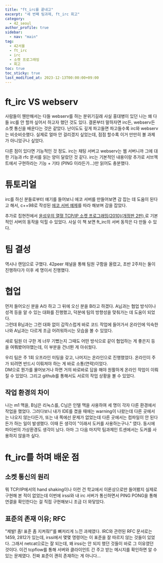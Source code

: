 ```yaml
---
title: "ft_irc를 끝내고"
excerpt: "세 번째 팀과제, ft_irc 회고"
category: 
  - 42_seoul
author_profile: true
sidebar:
  - nav: "main" 
tag:
  - 42서울
  - ft_irc
  - irc
  - 소켓 프로그래밍
  - 회고
toc: true
toc_sticky: true
last_modified_at: 2023-12-13T00:00:00+09:00
---
```


# ft_irc VS webserv
사람들이 웬만해서는 다들 webserv를 하는 분위기길래 사실 홍대병이 있던 나는 왜 다들 irc를 안 할까 싶어서 하고자 했던 것도 있다. 결론부터 말하자면 irc든, webserv든 소켓 통신을 배운다는 것은 같았다. 난이도도 깊게 파고들면 파고들수록 irc와 webserv는 비슷비슷했다. 실제로 얼마 안 걸리겠지 싶었는데, 점점 할수록 이거 만만히 볼 과제가 아니었구나 싶었다.

다른 점이 있다면 기능적인 것 정도. irc는 채팅 서버고 webserv는 웹 서버니까 그에 대한 기능과 rfc 문서를 읽는 양이 달랐던 것 같다. irc는 기본적인 내용이랑 추가로 서브젝트에서 구현하라는 기능 + 기타 (PING 이라든가...)만 읽어도 충분했다.

# 튜토리얼
irc를 하신 분들로부터 얘기를 들어보니 에코 서버를 만들어보면 감 잡는 데 도움이 된다고 해서, c++98로 작성된 [에코 서버 예제](https://github.com/nyj001012/simple_echo_server)를 따라 해보며 감을 잡았다.

추가로 집현전에서 [윤성우의 열혈 TCP/IP 소켓 프로그래밍(2010)(개정판 2판)
](https://42library.kr/info/383)로 기본적인 서버의 동작을 익힐 수 있었다. 사실 이 책 보면 ft_irc의 서버 동작은 다 만들 수 있다.

# 팀 결성
역시나 랜덤으로 구했다. 42peer 채널을 통해 팀원 구함을 올렸고, 초반 2주차는 둘이 진행하다가 이후 세 명이서 진행했다.

# 협업
먼저 들어오신 분을 A라 하고 그 뒤에 오신 분을 B라고 하겠다. A님과는 협업 방식이나 성격 등을 알 수 있는 대화를 진행했고, 덕분에 팀의 방향성을 맞춰가는 데 도움이 되었다.  
그런데 B님과는 그런 대화 없이 갑작스럽게 바로 코드 작업에 들어가서 온라인에 익숙한 나와 A님과는 다르게 조금 어려워하시는 모습을 볼 수 있었다.  

새로 팀원 더 구한 게 너무 기뻤는지 그때도 어떤 방식으로 같이 협업하는 게 좋은지 등을 여쭤봤어야했는데, 이 부분을 건너뛴 게 아쉬웠다.

우리 팀은 주 1회 오프라인 미팅을 갖고, 나머지는 온라인으로 진행했었다. 온라인이 주가 되려면 반드시 이뤄져야 하는 게 바로 소통(연락)이었다.  
DM으로 뭔가를 물어보거나 하면 거의 바로바로 답을 해야 원활하게 온라인 작업이 이뤄질 수 있었다. 그리고 github를 통해서도 서로의 작업 상황을 볼 수 있었다.

## 작업 환경의 차이
나는 m1 맥을, B님은 리눅스를, C님은 인텔 맥을 사용하여 세 명이 각자 다른 환경에서 작업을 했었다. 그러다보니 내가 IDE를 켰을 때에는 warning이 나왔는데 다른 곳에서는 나오지 않는다든가, 또는 내 쪽에선 문제가 없었는데 다른 곳에서는 컴파일이 안 된다든가 하는 일이 발생했다. 이때 든 생각이 "이래서 도커를 사용하는구나." 였다. 동시에 파이썬의 가상환경도 생각이 났다. 아마 그 다음 마지막 팀과제인 트센에서는 도커를 사용하지 않을까 싶다.

# ft_irc를 하며 배운 점
## 소켓 통신의 원리
뭐 TCP/IP에서의 hand shaking이나 이런 건 학교에서 이론상으로만 들어봤지 실제로 구현해 본 적이 없었는데 이번에 irssi와 내 irc 서버가 통신하면서 PING PONG을 통해 연결을 확인한다는 걸 직접 구현해보니 조금 더 와닿았다.

## 표준의 존재 이유; RFC
"제발! 좀! 표준 좀 지켜줘!"를 뼈저리게 느낀 과제였다. IRC와 관련된 RFC 문서로는 1459, 2812가 있는데, irssi에서 몇몇 명령어는 이 표준을 잘 따르지 않는 것들이 있었다. 그래서 netcat으로는 잘 되는데, 왜 irssi는 안 되지 했던 것들이 바로 그 이유였던 것이다. 이건 tcpflow를 통해 서버와 클라이언트 간 주고 받는 메시지를 확인하면 알 수 있는 문제였다. 진짜 표준이 괜히 존재하는 게 아니다...
